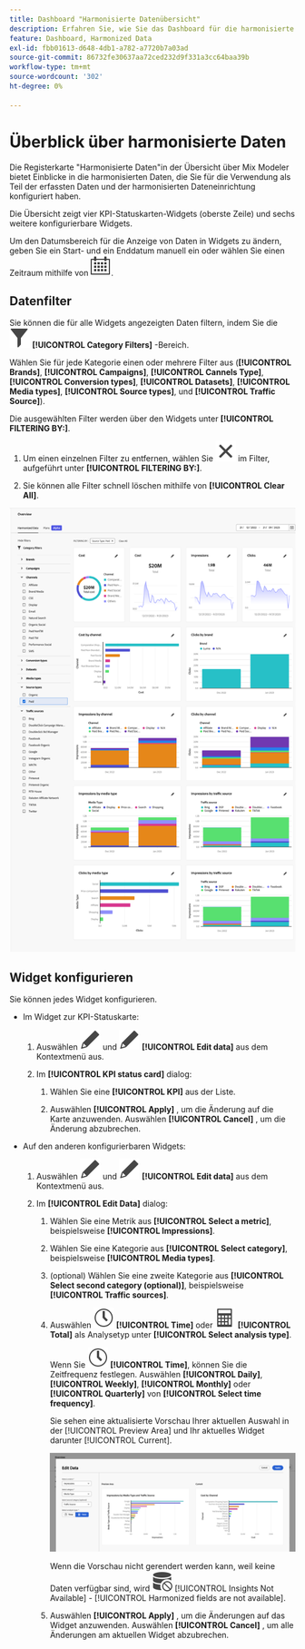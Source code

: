 ```yaml
---
title: Dashboard "Harmonisierte Datenübersicht"
description: Erfahren Sie, wie Sie das Dashboard für die harmonisierte Datenübersicht in Mix Modeler verwenden.
feature: Dashboard, Harmonized Data
exl-id: fbb01613-d648-4db1-a782-a7720b7a03ad
source-git-commit: 86732fe30637aa72ced232d9f331a3cc64baa39b
workflow-type: tm+mt
source-wordcount: '302'
ht-degree: 0%

---
```


# Überblick über harmonisierte Daten

Die Registerkarte &quot;Harmonisierte Daten&quot;in der Übersicht über Mix Modeler bietet Einblicke in die harmonisierten Daten, die Sie für die Verwendung als Teil der erfassten Daten und der harmonisierten Dateneinrichtung konfiguriert haben.

Die Übersicht zeigt vier KPI-Statuskarten-Widgets (oberste Zeile) und sechs weitere konfigurierbare Widgets.

Um den Datumsbereich für die Anzeige von Daten in Widgets zu ändern, geben Sie ein Start- und ein Enddatum manuell ein oder wählen Sie einen Zeitraum mithilfe von ![Kalender](../assets/icons/Calendar.svg).

## Datenfilter

Sie können die für alle Widgets angezeigten Daten filtern, indem Sie die ![Filter](../assets/icons/Filter.svg) **[!UICONTROL Category Filters]** -Bereich.

Wählen Sie für jede Kategorie einen oder mehrere Filter aus (**[!UICONTROL Brands]**, **[!UICONTROL Campaigns]**, **[!UICONTROL Cannels Type]**, **[!UICONTROL Conversion types]**, **[!UICONTROL Datasets]**, **[!UICONTROL Media types]**, **[!UICONTROL Source types]**, und **[!UICONTROL Traffic Source]**).

Die ausgewählten Filter werden über den Widgets unter **[!UICONTROL FILTERING BY:]**.

1. Um einen einzelnen Filter zu entfernen, wählen Sie ![Schließen](../assets/icons/Close.svg) im Filter, aufgeführt unter **[!UICONTROL FILTERING BY:]**.

1. Sie können alle Filter schnell löschen mithilfe von **[!UICONTROL Clear All]**.

![Überblick über harmonisierte Daten](../assets/harmonized-data-overview.png)


## Widget konfigurieren

Sie können jedes Widget konfigurieren.

* Im Widget zur KPI-Statuskarte:

   1. Auswählen ![Bearbeiten](../assets/icons/Edit.svg) und ![Bearbeiten](../assets/icons/Edit.svg) **[!UICONTROL Edit data]** aus dem Kontextmenü aus.

   1. Im **[!UICONTROL KPI status card]** dialog:

      1. Wählen Sie eine **[!UICONTROL KPI]** aus der Liste.

      1. Auswählen **[!UICONTROL Apply]** , um die Änderung auf die Karte anzuwenden. Auswählen **[!UICONTROL Cancel]** , um die Änderung abzubrechen.

* Auf den anderen konfigurierbaren Widgets:

   1. Auswählen ![Bearbeiten](../assets/icons/Edit.svg) und ![Bearbeiten](../assets/icons/Edit.svg) **[!UICONTROL Edit data]** aus dem Kontextmenü aus.

   1. Im **[!UICONTROL Edit Data]** dialog:

      1. Wählen Sie eine Metrik aus **[!UICONTROL Select a metric]**, beispielsweise **[!UICONTROL Impressions]**.
      1. Wählen Sie eine Kategorie aus **[!UICONTROL Select category]**, beispielsweise **[!UICONTROL Media types]**.
      1. (optional) Wählen Sie eine zweite Kategorie aus **[!UICONTROL Select second category (optional)]**, beispielsweise **[!UICONTROL Traffic sources]**.
      1. Auswählen ![Uhr](../assets/icons/Clock.svg) **[!UICONTROL Time]** oder ![Rechner](../assets/icons/Calculator.svg) **[!UICONTROL Total]** als Analysetyp unter **[!UICONTROL Select analysis type]**.

         Wenn Sie ![Uhr](../assets/icons/Clock.svg) **[!UICONTROL Time]**, können Sie die Zeitfrequenz festlegen. Auswählen **[!UICONTROL Daily]**, **[!UICONTROL Weekly]**, **[!UICONTROL Monthly]** oder **[!UICONTROL Quarterly]** von **[!UICONTROL Select time frequency]**.

         Sie sehen eine aktualisierte Vorschau Ihrer aktuellen Auswahl in der [!UICONTROL Preview Area] und Ihr aktuelles Widget darunter [!UICONTROL Current].

         ![Harmonisiertes Daten-Widget bearbeiten](../assets/edit-harmonized-data-widget.png)

         Wenn die Vorschau nicht gerendert werden kann, weil keine Daten verfügbar sind, wird ![Datenfehler](../assets/icons/DataUnavailable.svg) [!UICONTROL Insights Not Available] - [!UICONTROL Harmonized fields are not available].

      1. Auswählen **[!UICONTROL Apply]** , um die Änderungen auf das Widget anzuwenden. Auswählen **[!UICONTROL Cancel]** , um alle Änderungen am aktuellen Widget abzubrechen.
